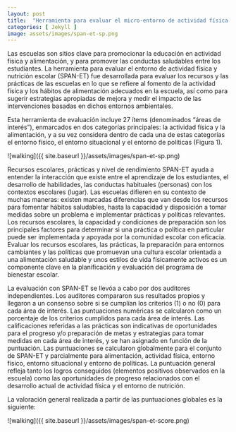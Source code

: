 ```yaml
---
layout: post
title:  "Herramienta para evaluar el micro-entorno de actividad física y nutrición escolar versión en Español (SPAN-ET-SP)"
categories: [ Jekyll ]
image: assets/images/span-et-sp.png
---
```


Las escuelas son sitios clave para promocionar la educación en actividad física y alimentación, y para promover las conductas saludables entre los estudiantes. La herramienta para evaluar el entorno de actividad física y nutrición escolar (SPAN-ET) fue desarrollada para evaluar los recursos y las prácticas de las escuelas en lo que se refiere al fomento de la actividad física y los hábitos de alimentación adecuados en la escuela, así como para sugerir estrategias apropiadas de mejora y medir el impacto de las intervenciones basadas en dichos entornos ambientales.

Esta herramienta de evaluación incluye 27 ítems (denominados “áreas de interés”), enmarcados en dos categorías principales: la actividad física y la alimentación, y a su vez considera dentro de cada una de estas categorías el entorno físico, el entorno situacional y el entorno de políticas  (Figura 1).

![walking]({{ site.baseurl }}/assets/images/span-et-sp.png)

Recursos escolares, prácticas y nivel de rendimiento
SPAN-ET ayuda a entender la interacción que existe entre el aprendizaje de los estudiantes, el desarrollo de habilidades, las conductas habituales (personas) con los contextos escolares (lugar). Las escuelas difieren en su contexto de muchas maneras: existen marcadas diferencias que van desde los recursos para fomentar hábitos saludables, hasta la capacidad y disposición a tomar medidas sobre un problema e implementar prácticas y políticas relevantes. Los recursos escolares, la capacidad y condiciones de preparación son los principales factores para determinar si una práctica o política en particular puede ser implementada y apoyada por la comunidad escolar con eficacia. Evaluar los recursos escolares, las prácticas, la preparación para entornos cambiantes y las políticas que promuevan una cultura escolar orientada a una alimentación saludable y unos estilos de vida físicamente activos es un componente clave en la planificación y evaluación del programa de bienestar escolar.

La evaluación con SPAN-ET se llevóa a cabo por dos auditores independientes. Los auditores compararon sus resultados propios y llegaron a un consenso sobre si se cumplían los criterios (1) o no (0) para cada área de interés. Las puntuaciones numéricas se calcularon como un porcentaje de los criterios cumplidos para cada área de interés. Las calificaciones referidas a las prácticas son indicativas de oportunidades para el progreso y/o preparación de metas y estrategias para tomar medidas en cada área de interés, y se han asignado en función de la puntuación. Las puntuaciones se calcularon globalmente para el conjunto de SPAN-ET y parcialmente para alimentación, actividad física, entorno físico, entorno situacional y entorno de políticas. La puntuación general refleja tanto los logros conseguidos (elementos positivos observados en la escuela) como las oportunidades de progreso relacionados con el desarrollo actual de actividad física y el entorno de nutrición.

La valoración general realizada a partir de las puntuaciones globales es la siguiente:

![walking]({{ site.baseurl }}/assets/images/span-et-score.png)
